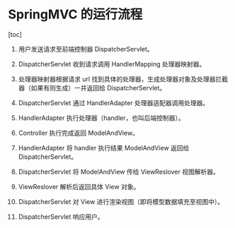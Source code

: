 # SpringMVC 的运行流程

[toc]



1. 用户发送请求至前端控制器 DispatcherServlet。

2. DispatcherServlet 收到请求调用 HandlerMapping 处理器映射器。

3.  处理器映射器根据请求 url 找到具体的处理器，生成处理器对象及处理器拦截器（如果有则生成）一并返回给 DispatcherServlet。

4. DispatcherServlet 通过 HandlerAdapter 处理器适配器调用处理器。

5.  HandlerAdapter 执行处理器（handler，也叫后端控制器）。

6. Controller 执行完成返回 ModelAndView。

7. HandlerAdapter 将 handler 执行结果 ModelAndView 返回给 DispatcherServlet。

8. DispatcherServlet 将 ModelAndView 传给 ViewReslover 视图解析器。

9. ViewReslover 解析后返回具体 View 对象。

10. DispatcherServlet 对 View 进行渲染视图（即将模型数据填充至视图中）。

11. DispatcherServlet 响应用户。